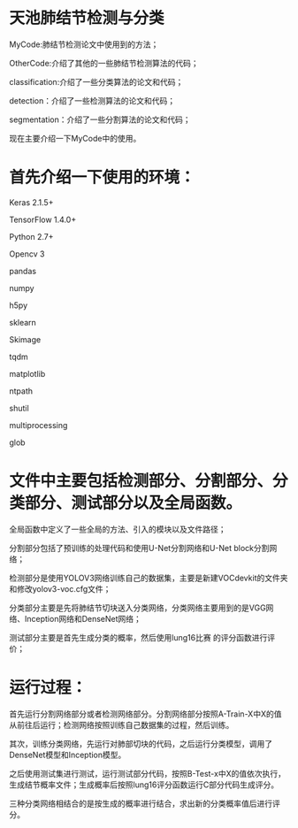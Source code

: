 # 天池肺结节检测与分类
MyCode:肺结节检测论文中使用到的方法；

OtherCode:介绍了其他的一些肺结节检测算法的代码；

classification:介绍了一些分类算法的论文和代码；

detection：介绍了一些检测算法的论文和代码；

segmentation：介绍了一些分割算法的论文和代码；

现在主要介绍一下MyCode中的使用。
# 首先介绍一下使用的环境：
Keras 2.1.5+

TensorFlow 1.4.0+

Python 2.7+

Opencv 3

pandas

numpy

h5py

sklearn

Skimage

tqdm

matplotlib

ntpath

shutil

multiprocessing

glob
# 文件中主要包括检测部分、分割部分、分类部分、测试部分以及全局函数。
全局函数中定义了一些全局的方法、引入的模块以及文件路径；

分割部分包括了预训练的处理代码和使用U-Net分割网络和U-Net block分割网络；

检测部分是使用YOLOV3网络训练自己的数据集，主要是新建VOCdevkit的文件夹和修改yolov3-voc.cfg文件；

分类部分主要是先将肺结节切块送入分类网络，分类网络主要用到的是VGG网络、Inception网络和DenseNet网络；

测试部分主要是首先生成分类的概率，然后使用lung16比赛 的评分函数进行评价；
# 运行过程：
首先运行分割网络部分或者检测网络部分。分割网络部分按照A-Train-X中X的值从前往后运行；检测网络按照训练自己数据集的过程，然后训练。

其次，训练分类网络，先运行对肺部切块的代码，之后运行分类模型，调用了DenseNet模型和Inception模型。

之后使用测试集进行测试，运行测试部分代码，按照B-Test-x中X的值依次执行，生成结节概率文件；生成概率后按照lung16评分函数运行C部分代码生成评分。

三种分类网络相结合的是按生成的概率进行结合，求出新的分类概率值后进行评分。
